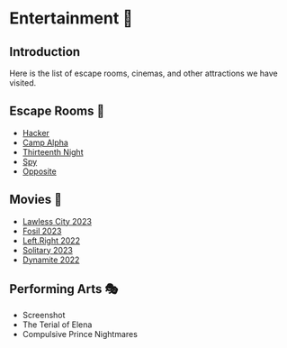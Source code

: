 # Entertainment 👻

## Introduction

Here is the list of escape rooms, cinemas, and other attractions we have visited.

## Escape Rooms 🚪

- [Hacker](https://escaperoom.ir/escaperoom/tehran/hacker)
- [Camp Alpha](https://escaperoom.ir/escaperoom/tehran/camp-alpha)
- [Thirteenth Night](https://escaperoom.ir/escaperoom/tehran/thirteenth-night)
- [Spy](https://www.t4f.ir/fun/821/%d8%a7%d8%aa%d8%a7%d9%82-%d9%81%d8%b1%d8%a7%d8%b1-%d8%ac%d8%a7%d8%b3%d9%88%d8%b3/%d8%aa%d9%87%d8%b1%d8%a7%d9%86/%d8%b3%db%8c%d9%85%d9%88%d9%86-%d8%a8%d9%88%d9%84%db%8c%d9%88%d8%a7%d8%b1)
- [Opposite](https://escaperoomist.com/product/%d8%a7%d8%aa%d8%a7%d9%82-%d9%81%d8%b1%d8%a7%d8%b1-%d8%b6%d8%af/)

## Movies 🍿

- [Lawless City 2023](https://www.imdb.com/title/tt28230706/?ref_=ttfc_fc_tt)
- [Fosil 2023](https://www.imdb.com/title/tt27374513/?ref_=fn_al_tt_1)
- [Left.Right 2022](https://www.imdb.com/title/tt26734739/?ref_=fn_al_tt_1)
- [Solitary 2023](https://www.imdb.com/title/tt20258156/?ref_=fn_al_tt_1)
- [Dynamite 2022](https://www.imdb.com/title/tt15164298/?ref_=nm_flmg_c_8_act)

## Performing Arts 🎭

- Screenshot
- The Terial of Elena
- Compulsive Prince Nightmares
